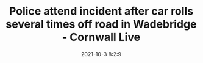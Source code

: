 ---
"title": "Police attend incident after car rolls several times off road in Wadebridge - Cornwall Live"
"date": "2021-10-3 8:2:9"
"feed_name": "GOOGLENEWSCONSTRUCTION"
"feed_website": "https://news.google.com/search?q=construction%2Bincident&hl=en-US&gl=US&ceid=US:en"
"feed_rss": "https://news.google.com/rss/search?q=construction%2Bincident&hl=en-US&gl=US&ceid=US:en"
"link": "https://www.cornwalllive.com/news/cornwall-news/police-attend-incident-after-car-6005168"
"source": "{'href': 'https://www.cornwalllive.com', 'title': 'Cornwall Live'}"
"file": "_posts/2021-1-1-a3c3bfe194d620745bd2951b297116d1d7f2982c.md"
"accident": "1"
"drilling": "0"
"dead": "1"
"injured": "0"
"arrested": "0"
"where": "road site"
"causes": "rollover"
"place": "Wadebridge"
---